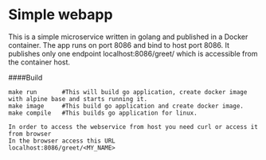 Simple webapp 
=============

This is a simple microservice written in golang and published in a Docker container.
The app runs on port 8086 and bind to host port 8086.
It publishes only one endpoint localhost:8086/greet/<NAME> which is accessible from the container host.

####Build
```
make run       #This will build go application, create docker image with alpine base and starts running it.
make image     #This build go application and create docker image.
make compile   #This builds go application for linux.

In order to access the webservice from host you need curl or access it from browser
In the browser access this URL 
localhost:8086/greet/<MY_NAME>
```  
